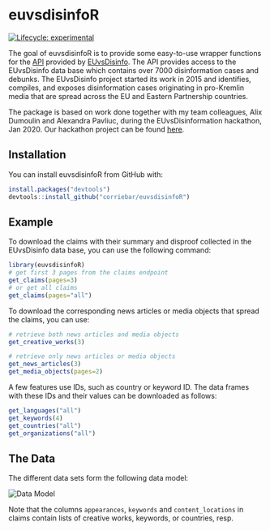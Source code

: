
# euvsdisinfoR

<!-- badges: start -->
[![Lifecycle: experimental](https://img.shields.io/badge/lifecycle-experimental-orange.svg)](https://www.tidyverse.org/lifecycle/#experimental)
<!-- badges: end -->

The goal of euvsdisinfoR is to provide some easy-to-use wrapper functions for the [API](api.veedoo.io/) provided by [EUvsDisinfo](https://euvsdisinfo.eu/).  The API provides access to the EUvsDisinfo data base which contains over 7000 disinformation cases and debunks. The EUvsDisinfo project started its work in 2015 and identifies, compiles, and exposes disinformation cases originating in pro-Kremlin media that are spread across the EU and Eastern Partnership countries.

The package is based on work done together with my team colleagues, Alix Dumoulin and Alexandra Pavliuc, during the EUvsDisinformation hackathon, Jan 2020. Our hackathon project can be found [here](https://github.com/alix-dumoulin/eu_disinformation).

## Installation

You can install euvsdisinfoR from GitHub with:

``` r
install.packages("devtools")
devtools::install_github("corriebar/euvsdisinfoR")
```

## Example

To download the claims with their summary and disproof collected in the EUvsDisinfo data base, you can use the following command:
``` r
library(euvsdisinfoR)
# get first 3 pages from the claims endpoint
get_claims(pages=3)
# or get all claims
get_claims(pages="all")
```
To download the corresponding news articles or media objects that spread the claims, you can use:
``` r
# retrieve both news articles and media objects
get_creative_works(3)

# retrieve only news articles or media objects
get_news_articles(3)
get_media_objects(pages=2)
```

A few features use IDs, such as country or keyword ID. The data frames with these IDs and their values can be downloaded as follows:
``` r
get_languages("all")
get_keywords(4)
get_countries("all")
get_organizations("all")
```


## The Data
The different data sets form the following data model:

![](man/data_diagramm.png "Data Model")

Note that the columns `appearances`, `keywords` and `content_locations` in claims contain lists  of creative works, keywords, or countries, resp.
